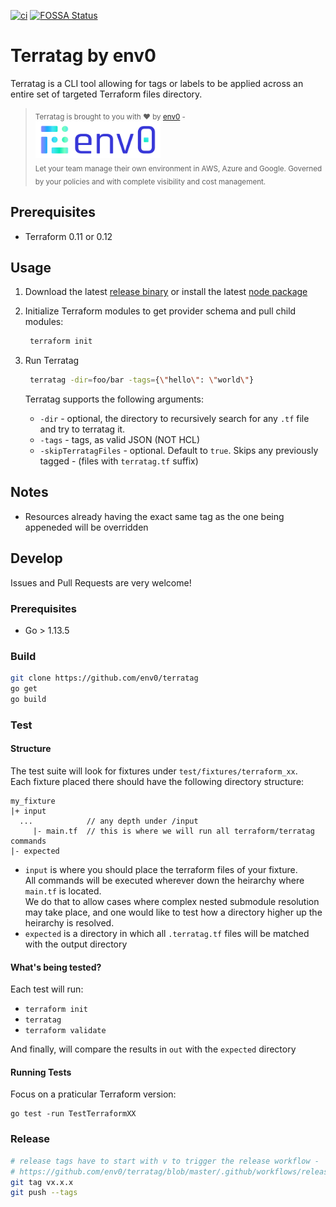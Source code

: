 [![ci](https://github.com/env0/terratag/workflows/ci/badge.svg)](https://github.com/env0/terratag/actions?query=workflow%3Aci+branch%3Amaster)
[![FOSSA Status](https://app.fossa.com/api/projects/git%2Bgithub.com%2Fenv0%2Fterratag.svg?type=small)](https://app.fossa.com/projects/git%2Bgithub.com%2Fenv0%2Fterratag?ref=badge_small)
# Terratag by env0
Terratag is a CLI tool allowing for tags or labels to be applied across an entire set of targeted Terraform files directory.  

> <sub>Terratag is brought to you with ❤️ by [env0](https://env0.com) -   
> [<img src="logo.svg" width="200">](https://env0.com)  
> Let your team manage their own environment in AWS, Azure and Google. Governed by your policies and with complete visibility and cost management.      

## Prerequisites
- Terraform 0.11 or 0.12

## Usage
1. Download the latest [release binary](https://github.com/env0/terratag/releases) or install the latest [node package](https://github.com/env0/terratag/packages)  

1. Initialize Terraform modules to get provider schema and pull child modules:
   ```bash    
    terraform init  
    ```
1. Run Terratag  
      ```bash    
       terratag -dir=foo/bar -tags={\"hello\": \"world\"}
   ```    
   
   Terratag supports the following arguments:  
   - `-dir` - optional, the directory to recursively search for any `.tf` file and try to terratag it.  
   - `-tags` - tags, as valid JSON (NOT HCL)
   - `-skipTerratagFiles` - optional. Default to `true`. Skips any previously tagged - (files with `terratag.tf` suffix)


## Notes
- Resources already having the exact same tag as the one being appeneded will be overridden

## Develop
Issues and Pull Requests are very welcome!  

### Prerequisites
- Go > 1.13.5

### Build
```bash
git clone https://github.com/env0/terratag
go get
go build
```

### Test

#### Structure
The test suite will look for fixtures under `test/fixtures/terraform_xx`.  
Each fixture placed there should have the following directory structure:  
```
my_fixture
|+ input
  ...            // any depth under /input
     |- main.tf  // this is where we will run all terraform/terratag commands
|- expected
```

- `input` is where you should place the terraform files of your fixture.  
All commands will be executed wherever down the heirarchy where `main.tf` is located.  
We do that to allow cases where complex nested submodule resolution may take place, and one would like to test how a directory higher up the heirarchy is resolved.  
- `expected` is a directory in which all `.terratag.tf` files will be matched with the output directory

#### What's being tested?
Each test will run:
- `terraform init`
- `terratag`
- `terraform validate`  

And finally, will compare the results in `out` with the `expected` directory 

#### Running Tests
Focus on a praticular Terraform version:
```
go test -run TestTerraformXX
``` 

### Release
```bash
# release tags have to start with v to trigger the release workflow -
# https://github.com/env0/terratag/blob/master/.github/workflows/release.yml
git tag vx.x.x 
git push --tags
```

